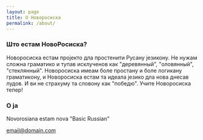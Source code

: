 ```yaml
---
layout: page
title: О Новоросиска
permalink: /about/
---
```



### Што естам НовоРосиска?

Новоросиска естам пројекто дла простенити  Русану језикону. Не нужам сложна граматико и тупав исклученов как "деревянный", "оловянный", "стеклянный". Новоросиска имеам боле простану и боле логикану граматикону, и Новоросиска естам та идеала језико дла нова днесав лудов. И ви не страхуму та словону как "победю". Учите Новоросиска тепер!

### О ја

Novorosiana estam nova "Basic Russian"

[email@domain.com](mailto:email@domain.com)